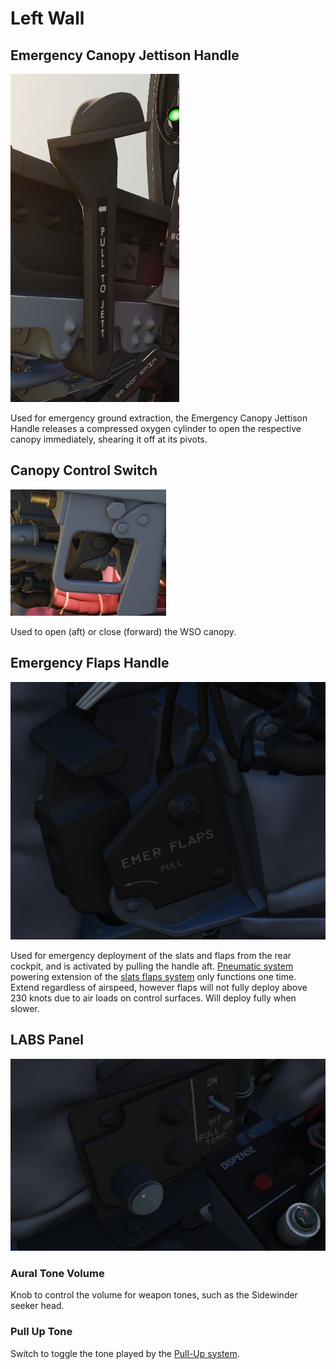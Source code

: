 # Left Wall

## Emergency Canopy Jettison Handle

![CanJet](../../../img/wso_canopy_jettison.jpg)

Used for emergency ground extraction, the Emergency Canopy Jettison Handle
releases a compressed oxygen cylinder to open the respective canopy immediately,
shearing it off at its pivots.

## Canopy Control Switch

![Canopy Control Switch](../../../img/wso_canopy_handle.jpg)

Used to open (aft) or close (forward) the WSO canopy.

## Emergency Flaps Handle

![wso_emergency_flaps_handle](../../../img/wso_emergency_flaps_handle.jpg)

Used for emergency deployment of the slats and flaps from the rear cockpit, and
is activated by pulling the handle aft. [Pneumatic system](../../../systems/pneumatics.md) powering
extension of
the [slats flaps system](../../../systems/flight_controls_gear/flight_controls.md#slats-flap-system)
only functions one time. Extend regardless of airspeed, however flaps will not fully deploy above
230 knots due to air loads on control surfaces. Will deploy fully when slower.

## LABS Panel

![wso_labs_panel](../../../img/wso_labs_panel.jpg)

### Aural Tone Volume

Knob to control the volume for weapon tones, such as the Sidewinder seeker head.

### Pull Up Tone

Switch to toggle the tone played by
the [Pull-Up system](../../../systems/weapon_systems/arbcs.md#arbcs-indicators).
